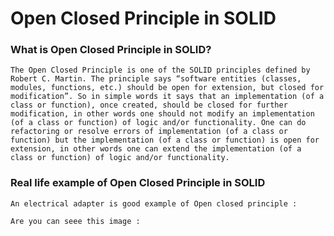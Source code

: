# Open Closed Principle in SOLID

### What is Open Closed Principle in SOLID?

`The Open Closed Principle is one of the SOLID principles defined by Robert C. Martin. The principle says “software entities (classes, modules, functions, etc.) should be open for extension, but closed for modification”.
So in simple words it says that an implementation (of a class or function), once created, should be closed for further modification, in other words one should not modify an implementation (of a class or function) of logic and/or functionality. One can do refactoring or resolve errors of implementation (of a class or function) but the implementation (of a class or function) is open for extension, in other words one can extend the implementation (of a class or function) of logic and/or functionality.`


### Real life example of Open Closed Principle in SOLID

`An electrical adapter is good example of Open closed principle :`

`Are you can seee this image :`

<img alt="" class=""  src="https://www.c-sharpcorner.com/UploadFile/pranayamr/open-close-principle/Images/img2.jpg">
<img alt="" class=""  src="https://www.c-sharpcorner.com/UploadFile/pranayamr/open-close-principle/Images/img3.jpg">
<img alt="" class=""  src="https://www.c-sharpcorner.com/UploadFile/pranayamr/open-close-principle/Images/img1.jpg">




